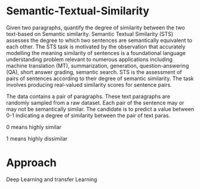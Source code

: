 # Semantic-Textual-Similarity
Given two paragraphs, quantify the degree of similarity between the two text-based on Semantic similarity. Semantic Textual Similarity (STS) assesses the degree to which two sentences are semantically equivalent to each other.
The STS task is motivated by the observation that accurately modelling the meaning similarity of sentences is a foundational language understanding problem relevant to numerous applications including machine translation (MT), summarization, generation, question-answering (QA), short answer grading, semantic search. STS is the assessment of pairs of sentences according to their degree of semantic similarity.
The task involves producing real-valued similarity scores for sentence pairs.

The data contains a pair of paragraphs. These text paragraphs are randomly sampled from a raw dataset. Each pair of the sentence may or may not be semantically similar. The candidate is to predict a value between 0-1 indicating a degree of similarity between the pair of text paras.

0 means highly similar

1 means highly dissimilar

# Approach
Deep Learning and transfer Learning
